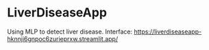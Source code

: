 # LiverDiseaseApp
Using MLP to detect liver disease.
 Interface: https://liverdiseaseapp-hknnji6gnpoc6zurieprxw.streamlit.app/ 

